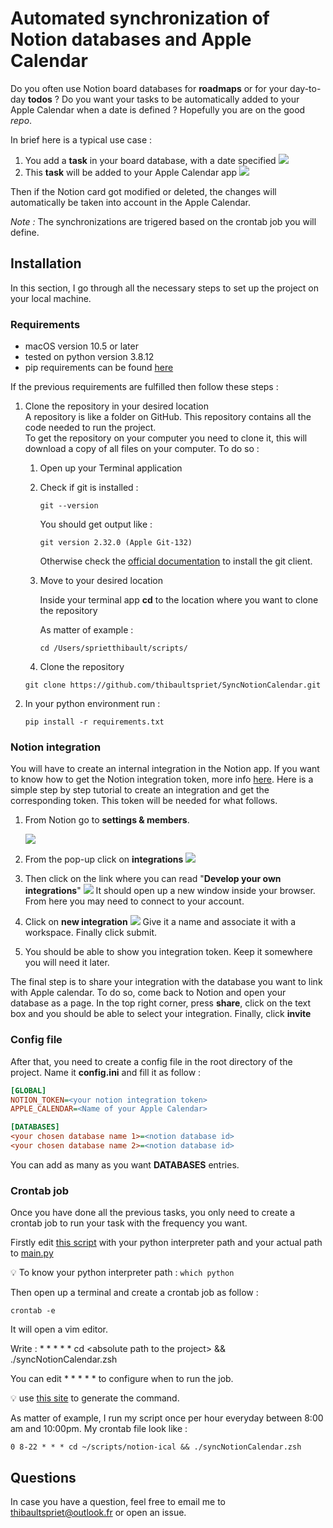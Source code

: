 # Automated synchronization of Notion databases and Apple Calendar

Do you often use Notion board databases for **roadmaps** or for your day-to-day **todos** ? Do you want your tasks to be automatically added to your Apple Calendar when a date is defined ? Hopefully you are on the good *repo*.

In brief here is a typical use case :  

1. You add a **task** in your board database, with a date specified
![](./img/add_to_do.png)
1. This **task** will be added to your Apple Calendar app
![](./img/task_calendar.png)

Then if the Notion card got modified or deleted, the changes will automatically be taken into account in the Apple Calendar.

*Note :* The synchronizations are trigered based on the crontab job you will define.

## Installation

In this section, I go through all the necessary steps to set up the project on your local machine.

### Requirements
* macOS version 10.5 or later
* tested on python version 3.8.12
* pip requirements can be found [here](./requirements.txt)

If the previous requirements are fulfilled then follow these steps :

1. Clone the repository in your desired location  
    A repository is like a folder on GitHub. This repository contains all the code needed to run the project.  
    To get the repository on your computer you need to clone it, this will download a copy of all files on your computer. To do so :  
    1. Open up your Terminal application
    1. Check if git is installed :
        ```shell
        git --version
        ``` 
        You should get output like :

        ```shell
        git version 2.32.0 (Apple Git-132)
        ```
        Otherwise check the [official documentation](https://git-scm.com/book/en/v2/Getting-Started-Installing-Git) to install the git client.
    1. Move to your desired location
        
        Inside your terminal app **cd** to the location where you want to clone the repository
        
        As matter of example :
        
        ```shell
        cd /Users/sprietthibault/scripts/
        ```
    
    1. Clone the repository

    ```shell
    git clone https://github.com/thibaultspriet/SyncNotionCalendar.git
    ```
1. In your python environment run :
    ```shell
    pip install -r requirements.txt
    ```

### Notion integration

You will have to create an internal integration in the Notion app. If you want to know how to get the Notion integration token, more info [here](https://developers.notion.com/docs/authorization). Here is a simple step by step tutorial to create an integration and get the corresponding token. This token will be needed for what follows.

1. From Notion go to **settings & members**. 

    ![](./img/settings%20&%20members.png)
1. From the pop-up click on **integrations**
    ![](./img/integrations.png)
1. Then click on the link where you can read "**Develop your own integrations**"
    ![](./img/develop.png)
    It should open up a new window inside your browser. From here you may need to connect to your account.
1. Click on **new integration**
    ![](./img/new.png)
    Give it a name and associate it with a workspace. Finally click submit.
1. You should be able to show you integration token. Keep it somewhere you will need it later.

The final step is to share your integration with the database you want to link with Apple calendar. To do so, come back to Notion and open your database as a page. In the top right corner, press **share**, click on the text box and you should be able to select your integration. Finally, click **invite**

### Config file

After that, you need to create a config file in the root directory of the project. Name it **config.ini** and fill it as follow :

```ini
[GLOBAL]
NOTION_TOKEN=<your notion integration token>
APPLE_CALENDAR=<Name of your Apple Calendar>

[DATABASES]
<your chosen database name 1>=<notion database id>
<your chosen database name 2>=<notion database id>
```

You can add as many as you want **DATABASES** entries.

### Crontab job

Once you have done all the previous tasks, you only need to create a crontab job to run your task with the frequency you want.

Firstly edit [this script](./syncNotionCalendar.zsh) with your python interpreter path and your actual path to [main.py](./main.py)

💡 To know your python interpreter path : ```which python```

Then open up a terminal and create a crontab job as follow :

```shell
crontab -e
```

It will open a vim editor.

Write : * * * * * cd \<absolute path to the project\> && ./syncNotionCalendar.zsh

You can edit * * * * * to configure when to run the job.

💡 use [this site](https://crontab.guru) to generate the command.  

As matter of example, I run my script once per hour everyday between 8:00 am and 10:00pm. My crontab file look like :

```shell
0 8-22 * * * cd ~/scripts/notion-ical && ./syncNotionCalendar.zsh
```

## Questions

In case you have a question, feel free to email me to [thibaultspriet@outlook.fr](mailto:thibaultspriet@outlook.fr) or open an issue.
